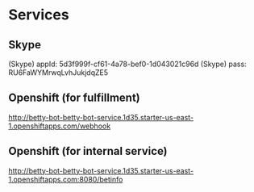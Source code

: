 # Services

## Skype
(Skype) appId:  5d3f999f-cf61-4a78-bef0-1d043021c96d 
(Skype)  pass:  RU6FaWYMrwqLvhJukjdqZE5

## Openshift (for fulfillment)
http://betty-bot-betty-bot-service.1d35.starter-us-east-1.openshiftapps.com/webhook

## Openshift (for internal service)
http://betty-bot-betty-bot-service.1d35.starter-us-east-1.openshiftapps.com:8080/betinfo
